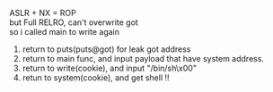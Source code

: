 ASLR + NX = ROP<br>
but Full RELRO, can't overwrite got<br>
so i called main to write again<br>
1. return to puts(puts@got) for leak got address<br>
2. return to main func, and input payload that have system address.<br>
3. return to write(cookie), and input "/bin/sh\x00"<br>
4. retun to system(cookie), and get shell !! <br>